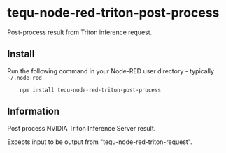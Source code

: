 tequ-node-red-triton-post-process
=====================

Post-process result from Triton inference request.

## Install

Run the following command in your Node-RED user directory - typically `~/.node-red`

        npm install tequ-node-red-triton-post-process

## Information

Post process NVIDIA Triton Inference Server result.

Excepts input to be output from "tequ-node-red-triton-request".


